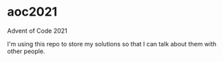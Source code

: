 # aoc2021
Advent of Code 2021

I'm using this repo to store my solutions so that I can talk about them with other people.